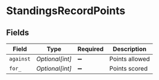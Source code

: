 # StandingsRecordPoints


## Fields

| Field              | Type               | Required           | Description        |
| ------------------ | ------------------ | ------------------ | ------------------ |
| `against`          | *Optional[int]*    | :heavy_minus_sign: | Points allowed     |
| `for_`             | *Optional[int]*    | :heavy_minus_sign: | Points scored      |